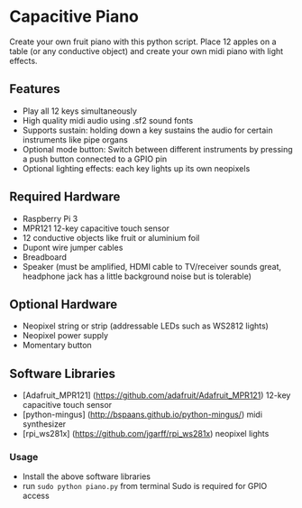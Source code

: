 # Capacitive Piano

Create your own fruit piano with this python script.  Place 12 apples on a table (or any conductive object) and create your own midi piano with light effects.

## Features

 * Play all 12 keys simultaneously
 * High quality midi audio using .sf2 sound fonts
 * Supports sustain: holding down a key sustains the audio for certain instruments like pipe organs
 * Optional mode button: Switch between different instruments by pressing a push button connected to a GPIO pin
 * Optional lighting effects: each key lights up its own neopixels

## Required Hardware
* Raspberry Pi 3
* MPR121 12-key capacitive touch sensor
* 12 conductive objects like fruit or aluminium foil
* Dupont wire jumper cables
* Breadboard
* Speaker (must be amplified, HDMI cable to TV/receiver sounds great, headphone jack has a little background noise but is tolerable)

## Optional Hardware
* Neopixel string or strip (addressable LEDs such as WS2812 lights)
* Neopixel power supply
* Momentary button

## Software Libraries
* [Adafruit_MPR121] (https://github.com/adafruit/Adafruit_MPR121) 12-key capacitive touch sensor
* [python-mingus] (http://bspaans.github.io/python-mingus/) midi synthesizer
* [rpi_ws281x] (https://github.com/jgarff/rpi_ws281x) neopixel lights

### Usage
* Install the above software libraries
* run ``` sudo python piano.py ``` from terminal
Sudo is required for GPIO access